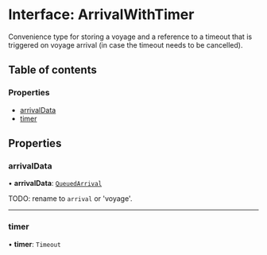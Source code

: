 # Interface: ArrivalWithTimer

Convenience type for storing a voyage and a reference to a timeout that is triggered on voyage
arrival (in case the timeout needs to be cancelled).

## Table of contents

### Properties

- [arrivalData](ArrivalWithTimer.md#arrivaldata)
- [timer](ArrivalWithTimer.md#timer)

## Properties

### arrivalData

• **arrivalData**: [`QueuedArrival`](QueuedArrival.md)

TODO: rename to `arrival` or 'voyage'.

___

### timer

• **timer**: `Timeout`
